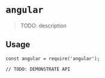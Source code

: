 # `angular`

> TODO: description

## Usage

```
const angular = require('angular');

// TODO: DEMONSTRATE API
```
